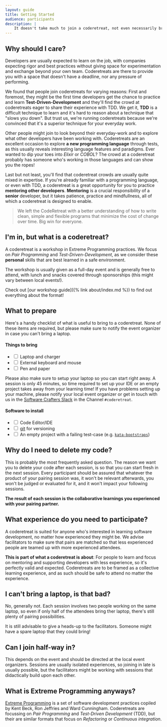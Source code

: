 ```yaml
---
layout: guide
title: Getting Started
audience: participants
description: |
    It doesn't take much to join a coderetreat, not even necessarily bringing your own computer. We'll try to cover some frequently asked questions here and provide you with everything you need for your first coderetreat!
---
```

## Why should I care?

Developers are usually expected to learn on the job, with companies expecting rigor and best practices without giving space for experimentation and exchange beyond your own team. Coderetreats are there to provide you with a space that doesn't have a deadline, nor any pressure of performing.

We found that people join coderetreats for varying reasons: First and foremost, they might be the first time developers get the chance to practice and learn **Test-Driven-Development** and they'll find the crowd at coderetreats eager to share their experience with TDD. We get it, **TDD** is a difficult technique to learn and it's hard to reason about a technique that "slows you down". But trust us, we're running coderetreats because we're convinced that it's a superior technique for your everyday work.

Other people might join to look beyond their everyday-work and to explore what other developers have been working with. Coderetreats are an excellent occasion to explore **a new programming language** through tests, as this usually reveals interesting language features and paradigms. Ever wanted to dip your toes into *Elixir* or *COBOL*? The crowd at a coderetreat probably has someone who's working in those languages and can show you the ropes!

Last but not least, you'll find that coderetreat crowds are usually quite mixed in expertise. If you're already familiar with a programming language, or even with TDD, a coderetreat is a great opportunity for you to practice **mentoring other developers**. **Mentoring** is a crucial responsibility of a **senior** developer, but it takes patience, practice and mindfullness, all of which a coderetreat is designed to enable.

> We left the CodeRetreat with a better understanding of how to write clean, simple and flexible programs that minimize the cost of change over time. Big win for everyone.

## I'm in, but what is a coderetreat?

A coderetreat is a workshop in Extreme Programming practices. We focus on *Pair Programming* and *Test-Driven-Development*, as we consider these **personal** skills that are best learned in a safe environment. 

The workshop is usually given as a full-day event and is generally free to attend, with lunch and snacks covered through sponsorships (this might vary between local events!).

Check out [our workshop guide]({% link about/index.md %}) to find out everything about the format!


## What to prepare

Here's a handy checklist of what is useful to bring to a coderetreat. None of these items are required, but please make sure to notify the event organizer in case you can't bring a laptop.

#### Things to bring 

<ul class="list-unstyled mx-3">
<li><input type="checkbox" class="mr-1"> Laptop and charger</li>
<li><input type="checkbox" class="mr-1"> External keyboard and mouse</li>
<li><input type="checkbox" class="mr-1"> Pen and paper</li>
</ul>

Please also make sure to setup your laptop so you can start right away. A session is only 45 minutes, so time required to set up your IDE or an empty project takes away from your learning time! If you have problems setting up your machine, please notify your local event organizer or get in touch with us in the [Software Crafters Slack](https://slack.softwarecrafters.org/) in the Channel `#coderetreat`.

#### Software to install

<ul class="list-unstyled mx-3">
<li><input type="checkbox" class="mr-1"> Code Editor/IDE</li>
<li><input type="checkbox" class="mr-1"> <a href="https://git-scm.com/">git</a> for versioning </li>
<li><input type="checkbox" class="mr-1"> An empty project with a failing test-case (e.g. <a href="https://github.com/swkBerlin/kata-bootstraps"><code>kata-bootstraps</code></a>)</li>
</ul>

## Why do I need to delete my code?

This is probably the most frequently asked question. The reason we want you to delete your code after each session, is so that you can start fresh in the next session. Every participant should be assured that whatever the product of your pairing session was, it won't be relevant afterwards, you won't be judged or evaluated for it, and it won't impact your following sessions.

**The result of each session is the collaborative learnings you experienced with your pairing partner.**

## What experience do you need to participate?

A coderetreat is suited for anyone who's interested in learning software development, no matter how experienced they might be. We advise facilitators to make sure that pairs are matched so that less experienced people are teamed up with more experienced attendees.

**This is part of what a coderetreat is about**: For people to learn and focus on mentoring and supporting developers with less experience, so it's perfectly valid and expected. Coderetreats are to be framed as a collective learning experience, and as such should be safe to attend no matter the experience.

## I can't bring a laptop, is that bad?

No, generally not. Each session involves two people working on the same laptop, so even if only half of the attendees bring ther laptop, there's still plenty of pairing possibilities.

It is still advisable to give a heads-up to the facilitators. Someone might have a spare laptop that they could bring!

## Can I join half-way in?

This depends on the event and should be directed at the local event organizers. Sessions are usually isolated experiences, so joining in late is usually possible, but the facilitators might be working with sessions that didactically build upon each other.

## What is Extreme Programming anyways?

[Extreme Programming](https://en.wikipedia.org/wiki/Extreme_programming) is a set of software development practices copiled by Kent Beck, Ron Jeffries and Ward Cunningham. Coderetreats are focussing on *Pair Programming* and *Test-Driven Development* (TDD), but their are similar formats that focus on *Refactoring* or *Continuous integration*.